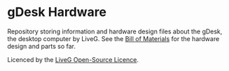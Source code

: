 # gDesk Hardware
Repository storing information and hardware design files about the gDesk, the desktop computer by LiveG. See the [Bill of Materials](BoM.md) for the hardware design and parts so far.

Licenced by the [LiveG Open-Source Licence](LICENCE.md).
